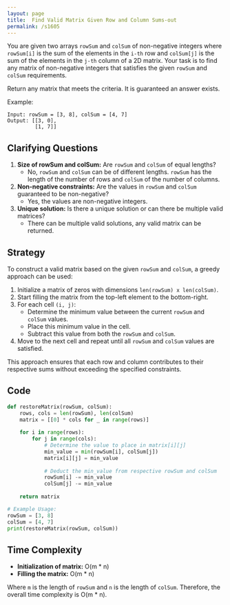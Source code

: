 ```yaml
---
layout: page
title:  Find Valid Matrix Given Row and Column Sums-out
permalink: /s1605
---
```

You are given two arrays `rowSum` and `colSum` of non-negative integers where `rowSum[i]` is the sum of the elements in the `i-th` row and `colSum[j]` is the sum of the elements in the `j-th` column of a 2D matrix. Your task is to find any matrix of non-negative integers that satisfies the given `rowSum` and `colSum` requirements.

Return any matrix that meets the criteria. It is guaranteed an answer exists.

Example:
```
Input: rowSum = [3, 8], colSum = [4, 7]
Output: [[3, 0],
         [1, 7]]
```

## Clarifying Questions
1. **Size of rowSum and colSum:** Are `rowSum` and `colSum` of equal lengths?
    - No, `rowSum` and `colSum` can be of different lengths. `rowSum` has the length of the number of rows and `colSum` of the number of columns.
2. **Non-negative constraints:** Are the values in `rowSum` and `colSum` guaranteed to be non-negative?
    - Yes, the values are non-negative integers.
3. **Unique solution:** Is there a unique solution or can there be multiple valid matrices?
    - There can be multiple valid solutions, any valid matrix can be returned.

## Strategy
To construct a valid matrix based on the given `rowSum` and `colSum`, a greedy approach can be used:
1. Initialize a matrix of zeros with dimensions `len(rowSum) x len(colSum)`.
2. Start filling the matrix from the top-left element to the bottom-right.
3. For each cell `(i, j)`:
   - Determine the minimum value between the current `rowSum` and `colSum` values.
   - Place this minimum value in the cell.
   - Subtract this value from both the `rowSum` and `colSum`.
4. Move to the next cell and repeat until all `rowSum` and `colSum` values are satisfied.

This approach ensures that each row and column contributes to their respective sums without exceeding the specified constraints.

## Code
```python
def restoreMatrix(rowSum, colSum):
    rows, cols = len(rowSum), len(colSum)
    matrix = [[0] * cols for _ in range(rows)]
    
    for i in range(rows):
        for j in range(cols):
            # Determine the value to place in matrix[i][j]
            min_value = min(rowSum[i], colSum[j])
            matrix[i][j] = min_value
            
            # Deduct the min_value from respective rowSum and colSum
            rowSum[i] -= min_value
            colSum[j] -= min_value
            
    return matrix

# Example Usage:
rowSum = [3, 8]
colSum = [4, 7]
print(restoreMatrix(rowSum, colSum))
```

## Time Complexity
- **Initialization of matrix:** O(m * n)
- **Filling the matrix:** O(m * n)

Where `m` is the length of `rowSum` and `n` is the length of `colSum`. Therefore, the overall time complexity is O(m * n).